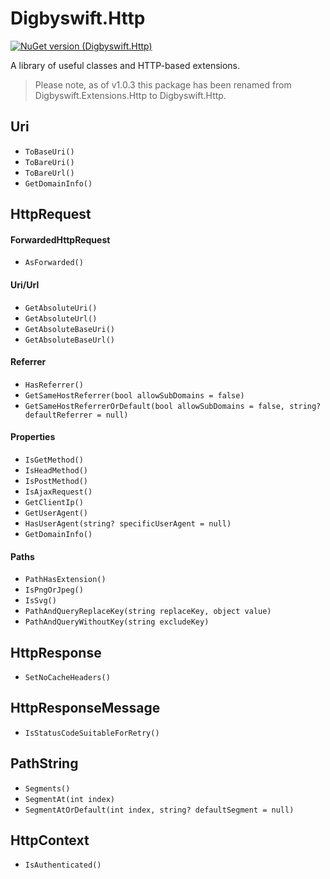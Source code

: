 # Digbyswift.Http

[![NuGet version (Digbyswift.Http)](https://img.shields.io/nuget/v/Digbyswift.Http.svg)](https://www.nuget.org/packages/Digbyswift.Http/)

A library of useful classes and HTTP-based extensions.

> Please note, as of v1.0.3 this package has been renamed from Digbyswift.Extensions.Http to Digbyswift.Http.

## Uri

- `ToBaseUri()`
- `ToBareUri()`
- `ToBareUrl()`
- `GetDomainInfo()`

## HttpRequest

#### ForwardedHttpRequest

- `AsForwarded()`


#### Uri/Url

- `GetAbsoluteUri()`
- `GetAbsoluteUrl()`
- `GetAbsoluteBaseUri()`
- `GetAbsoluteBaseUrl()`

#### Referrer
- `HasReferrer()`
- `GetSameHostReferrer(bool allowSubDomains = false)`
- `GetSameHostReferrerOrDefault(bool allowSubDomains = false, string? defaultReferrer = null)`

#### Properties
- `IsGetMethod()`
- `IsHeadMethod()`
- `IsPostMethod()`
- `IsAjaxRequest()`
- `GetClientIp()`
- `GetUserAgent()`
- `HasUserAgent(string? specificUserAgent = null)`
- `GetDomainInfo()`

#### Paths
- `PathHasExtension()`
- `IsPngOrJpeg()`
- `IsSvg()`
- `PathAndQueryReplaceKey(string replaceKey, object value)`
- `PathAndQueryWithoutKey(string excludeKey)`

## HttpResponse
- `SetNoCacheHeaders()`

## HttpResponseMessage
- `IsStatusCodeSuitableForRetry()`

## PathString
- `Segments()`
- `SegmentAt(int index)`
- `SegmentAtOrDefault(int index, string? defaultSegment = null)`

## HttpContext

- `IsAuthenticated()`
